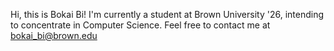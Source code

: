 Hi, this is Bokai Bi! I'm currently a student at Brown University '26, intending to concentrate in Computer Science. Feel free to contact me at bokai_bi@brown.edu
